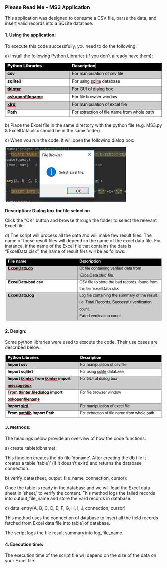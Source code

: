 <h3>Please Read Me - MS3 Application</h3>
<p>This application was designed to consume a CSV file, parse the data, and insert valid records into a SQLite database.</p>
<h4>1. Using the application:</h4>
<p>To execute this code successfully, you need to do the following:</p>
<p>a)	Install the following Python Libraries (if you don't already have them):</p>

<img src="https://github.com/alieninvasionio/MS3/blob/master/img1.png">

<p>b)	Place the Excel file in the same directory with the python file (e.g. MS3.py & ExcelData.xlsx should be in the same folder)</p>
<p>c)	When you run the code, it will open the following dialog box:</p>

<img src="https://github.com/alieninvasionio/MS3/blob/master/img2.png">
<p><strong>Description: Dialog box for file selection</strong></P>
<p><span>Click the “OK” button and browse through the folder to select the relevant Excel file.</span></p>
<p>d)	The script will process all the data and will make few result files. The name of these result files will depend on the name of the excel data file. For instance, if the name of the Excel file that contains the data is “ExcelData.xlsx”, the name of result files will be as follows:</p>
<img src="https://github.com/alieninvasionio/MS3/blob/master/img3.png">
 
<h4>2. Design:</h4>
<p>Some python libraries were used to execute the code. Their use cases are described below:</p>
<img src="https://github.com/alieninvasionio/MS3/blob/master/img4.png">

<h4>3. Methods:</h4>
<p>The headings below provide an overview of how the code functions.</p>
<p>a)	create_table(dbname): </p>
<p>This function creates the db file ‘dbname’. After creating the db file it creates a table ‘table1’ (if it doesn’t exist) and returns the database connection.</p>
<p>b)	verify_data(sheet, output_file_name, connection, cursor):</p>
<p>Once the table is ready in the database and we will load the Excel data sheet in ‘sheet,’ to verify the content. This method logs the failed records into output_file_name and store the valid records in database.</P>
<p>c)	data_entry(A, B, C, D, E, F, G, H, I, J, connection, cursor)</p>
<p>This method uses the connection of database to insert all the field records fetched from Excel data file into table1 of database.</p>
<p>The script logs the file result summary into log_file_name.</p>
<h4>4. Execution time:</h4>
<p>The execution time of the script file will depend on the size of the data on your Excel file.</p>

